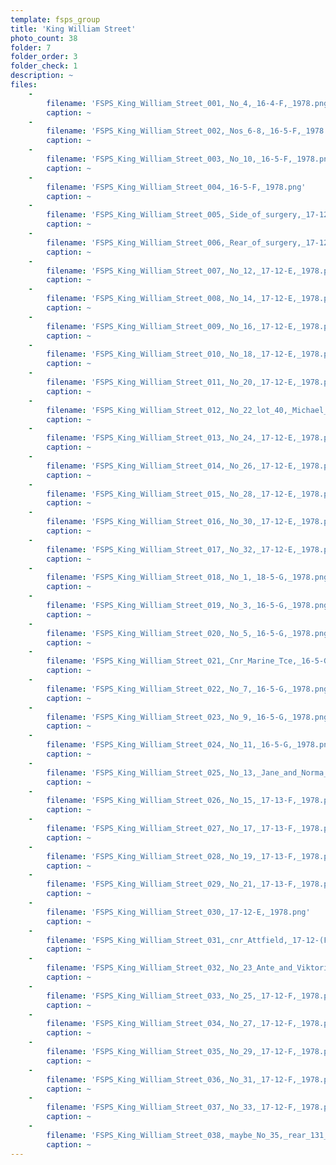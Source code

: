 ```yaml
---
template: fsps_group
title: 'King William Street'
photo_count: 38
folder: 7
folder_order: 3
folder_check: 1
description: ~
files:
    -
        filename: 'FSPS_King_William_Street_001,_No_4,_16-4-F,_1978.png'
        caption: ~
    -
        filename: 'FSPS_King_William_Street_002,_Nos_6-8,_16-5-F,_1978.png'
        caption: ~
    -
        filename: 'FSPS_King_William_Street_003,_No_10,_16-5-F,_1978.png'
        caption: ~
    -
        filename: 'FSPS_King_William_Street_004,_16-5-F,_1978.png'
        caption: ~
    -
        filename: 'FSPS_King_William_Street_005,_Side_of_surgery,_17-12-E,_1978.png'
        caption: ~
    -
        filename: 'FSPS_King_William_Street_006,_Rear_of_surgery,_17-12-E,_1978.png'
        caption: ~
    -
        filename: 'FSPS_King_William_Street_007,_No_12,_17-12-E,_1978.png'
        caption: ~
    -
        filename: 'FSPS_King_William_Street_008,_No_14,_17-12-E,_1978.png'
        caption: ~
    -
        filename: 'FSPS_King_William_Street_009,_No_16,_17-12-E,_1978.png'
        caption: ~
    -
        filename: 'FSPS_King_William_Street_010,_No_18,_17-12-E,_1978.png'
        caption: ~
    -
        filename: 'FSPS_King_William_Street_011,_No_20,_17-12-E,_1978.png'
        caption: ~
    -
        filename: 'FSPS_King_William_Street_012,_No_22_lot_40,_Michael_Naidos,_17-12-E,_1978.png'
        caption: ~
    -
        filename: 'FSPS_King_William_Street_013,_No_24,_17-12-E,_1978.png'
        caption: ~
    -
        filename: 'FSPS_King_William_Street_014,_No_26,_17-12-E,_1978.png'
        caption: ~
    -
        filename: 'FSPS_King_William_Street_015,_No_28,_17-12-E,_1978.png'
        caption: ~
    -
        filename: 'FSPS_King_William_Street_016,_No_30,_17-12-E,_1978.png'
        caption: ~
    -
        filename: 'FSPS_King_William_Street_017,_No_32,_17-12-E,_1978.png'
        caption: ~
    -
        filename: 'FSPS_King_William_Street_018,_No_1,_18-5-G,_1978.png'
        caption: ~
    -
        filename: 'FSPS_King_William_Street_019,_No_3,_16-5-G,_1978.png'
        caption: ~
    -
        filename: 'FSPS_King_William_Street_020,_No_5,_16-5-G,_1978.png'
        caption: ~
    -
        filename: 'FSPS_King_William_Street_021,_Cnr_Marine_Tce,_16-5-G,_1978.png'
        caption: ~
    -
        filename: 'FSPS_King_William_Street_022,_No_7,_16-5-G,_1978.png'
        caption: ~
    -
        filename: 'FSPS_King_William_Street_023,_No_9,_16-5-G,_1978.png'
        caption: ~
    -
        filename: 'FSPS_King_William_Street_024,_No_11,_16-5-G,_1978.png'
        caption: ~
    -
        filename: 'FSPS_King_William_Street_025,_No_13,_Jane_and_Norma_Tapper,_lot_48,_16-5-G,_1978.png'
        caption: ~
    -
        filename: 'FSPS_King_William_Street_026,_No_15,_17-13-F,_1978.png'
        caption: ~
    -
        filename: 'FSPS_King_William_Street_027,_No_17,_17-13-F,_1978.png'
        caption: ~
    -
        filename: 'FSPS_King_William_Street_028,_No_19,_17-13-F,_1978.png'
        caption: ~
    -
        filename: 'FSPS_King_William_Street_029,_No_21,_17-13-F,_1978.png'
        caption: ~
    -
        filename: 'FSPS_King_William_Street_030,_17-12-E,_1978.png'
        caption: ~
    -
        filename: 'FSPS_King_William_Street_031,_cnr_Attfield,_17-12-(F_or_E),_1978.png'
        caption: ~
    -
        filename: 'FSPS_King_William_Street_032,_No_23_Ante_and_Viktorija_Borcic,_Lot_57,_17-12-F,_1978.png'
        caption: ~
    -
        filename: 'FSPS_King_William_Street_033,_No_25,_17-12-F,_1978.png'
        caption: ~
    -
        filename: 'FSPS_King_William_Street_034,_No_27,_17-12-F,_1978.png'
        caption: ~
    -
        filename: 'FSPS_King_William_Street_035,_No_29,_17-12-F,_1978.png'
        caption: ~
    -
        filename: 'FSPS_King_William_Street_036,_No_31,_17-12-F,_1978.png'
        caption: ~
    -
        filename: 'FSPS_King_William_Street_037,_No_33,_17-12-F,_1978.png'
        caption: ~
    -
        filename: 'FSPS_King_William_Street_038,_maybe_No_35,_rear_131_Attfield_St,_17-12-F,_1978.png'
        caption: ~
---
```

